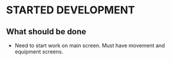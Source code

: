 # STARTED DEVELOPMENT

## What should be done

- Need to start work on main screen. Must have movement and equipment screens.
